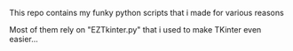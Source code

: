 This repo contains my funky python scripts that i made for various reasons 

Most of them rely on "EZTkinter.py" that i used to make TKinter even easier...
